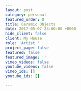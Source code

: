 ```yaml
---
layout: post
category: personal
featured_order: 0
title: Ceramic Objects
date: 2017-05-07 23:00:00 +0000
hide_client: false
client: My House
role: 'Artist '
project_page: false
featured: false
featured_image: ''
vimeo_videos: false
youtube_videos: false
vimeo_ids: []
youtube_ids: []

---
```

